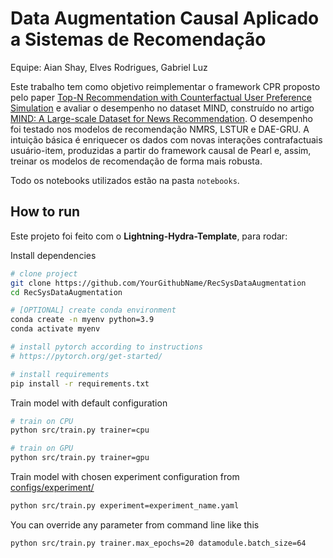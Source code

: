 # Data Augmentation Causal Aplicado a Sistemas de Recomendação

Equipe: Aian Shay, Elves Rodrigues, Gabriel Luz

Este trabalho tem como objetivo reimplementar o framework CPR proposto pelo paper [Top-N Recommendation with Counterfactual User Preference Simulation](https://arxiv.org/pdf/2109.02444.pdf) e avaliar o desempenho no dataset MIND, construído no artigo [MIND: A Large-scale Dataset for News Recommendation](https://msnews.github.io/assets/doc/ACL2020_MIND.pdf). O desempenho foi testado nos modelos de recomendação NMRS, LSTUR e DAE-GRU. A intuição básica é enriquecer os dados com novas interações contrafactuais usuário-item, produzidas a partir do framework causal de Pearl e, assim, treinar os modelos de recomendação de forma mais robusta.

Todo os notebooks utilizados estão na pasta `notebooks`.


## How to run

Este projeto foi feito com o **Lightning-Hydra-Template**, para rodar:

Install dependencies

```bash
# clone project
git clone https://github.com/YourGithubName/RecSysDataAugmentation
cd RecSysDataAugmentation

# [OPTIONAL] create conda environment
conda create -n myenv python=3.9
conda activate myenv

# install pytorch according to instructions
# https://pytorch.org/get-started/

# install requirements
pip install -r requirements.txt
```

Train model with default configuration

```bash
# train on CPU
python src/train.py trainer=cpu

# train on GPU
python src/train.py trainer=gpu
```

Train model with chosen experiment configuration from [configs/experiment/](configs/experiment/)

```bash
python src/train.py experiment=experiment_name.yaml
```

You can override any parameter from command line like this

```bash
python src/train.py trainer.max_epochs=20 datamodule.batch_size=64
```
